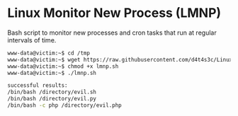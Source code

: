 # Linux Monitor New Process (LMNP)

Bash script to monitor new processes and cron tasks that run at regular intervals of time.

```bash
www-data@victim:~$ cd /tmp
www-data@victim:~$ wget https://raw.githubusercontent.com/d4t4s3c/Linux-Monitor-New-Process/main/lmnp.sh
www-data@victim:~$ chmod +x lmnp.sh
www-data@victim:~$ ./lmnp.sh
```

```bash
successful results:
/bin/bash /directory/evil.sh
/bin/bash /directory/evil.py
/bin/bash -c php /directory/evil.php
```

